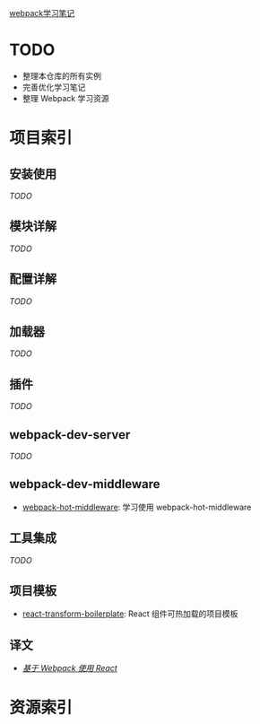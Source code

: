 [webpack学习笔记](http://blog.csdn.net/zhbhun/article/details/47208885)

# TODO
- 整理本仓库的所有实例
- 完善优化学习笔记
- 整理 Webpack 学习资源

# 项目索引
## 安装使用
*TODO*

## 模块详解
*TODO*

## 配置详解
*TODO*

## 加载器
*TODO*

## 插件
*TODO*

## webpack-dev-server
*TODO*

## webpack-dev-middleware
- [webpack-hot-middleware](https://github.com/zhbhun/WebpackStudyDemo/tree/master/webpack-hot-middleware): 学习使用 webpack-hot-middleware

## 工具集成
*TODO*

## 项目模板
- [react-transform-boilerplate](https://github.com/zhbhun/WebpackStudyDemo/tree/master/react-transform-boilerplate): React 组件可热加载的项目模板

## 译文
- *[基于 Webpack 使用 React](https://github.com/zhbhun/WebpackStudyDemo/blob/master/translation/using-react-with-webpack-tutorial.md)*

# 资源索引
